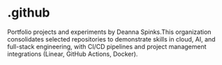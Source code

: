 # .github
Portfolio projects and experiments by Deanna Spinks.This organization consolidates selected repositories to demonstrate skills in cloud, AI, and full-stack engineering, with CI/CD pipelines and project management integrations (Linear, GitHub Actions, Docker).  
